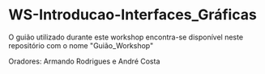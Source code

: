 # WS-Introducao-Interfaces_Gráficas

O guião utilizado durante este workshop encontra-se disponível neste repositório com o nome "Guião_Workshop"

Oradores: Armando Rodrigues e André Costa
